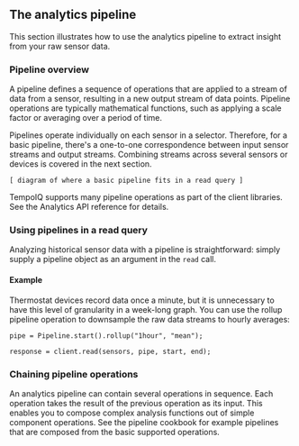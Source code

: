 ## The analytics pipeline

This section illustrates how to use the analytics pipeline to extract insight from
your raw sensor data.


### Pipeline overview

A pipeline defines a sequence of operations that are applied to a stream of data
from a sensor, resulting in a new output stream of data points.
Pipeline operations are typically mathematical functions, such as applying a scale factor or
averaging over a period of time.

Pipelines operate individually on each sensor in a selector. Therefore, for a basic
pipeline, there's a one-to-one correspondence between input sensor streams and
output streams.
Combining streams across several sensors or devices is covered in the next section.

`[ diagram of where a basic pipeline fits in a read query ]`

TempoIQ supports many pipeline operations as part of the client libraries.
See the Analytics API reference for details.


### Using pipelines in a read query

Analyzing historical sensor data with a pipeline is straightforward: simply
supply a pipeline object as an argument in the `read` call.

#### Example

Thermostat devices record data once a minute, but it is unnecessary to have this
level of granularity in a week-long graph. You can use the rollup pipeline operation
to downsample the raw data streams to hourly averages:

```
pipe = Pipeline.start().rollup("1hour", "mean");

response = client.read(sensors, pipe, start, end);
```

### Chaining pipeline operations

An analytics pipeline can contain several operations in sequence. Each operation takes
the result of the previous operation as its input. This enables you to compose complex
analysis functions out of simple component operations. See the pipeline cookbook for
example pipelines that are composed from the basic supported operations.

